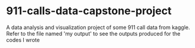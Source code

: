 # 911-calls-data-capstone-project
A data analysis and visualization project of some 911 call data from kaggle. Refer to the file named 'my output' to see the outputs produced for the codes I wrote
